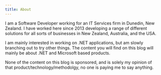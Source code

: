 ```yaml
---
title: About
---
```


I am a Software Developer working for an IT Services firm in Dunedin, New Zealand.
I have worked here since 2013 developing a range of different solutions for all sorts of businesses in New Zealand, Australia, and the USA.

I am mainly interested in working on .NET applications, but am slowly branching out to try other things. The content you will find on this blog will mainly be about .NET and Microsoft based products.

None of the content on this blog is sponsored, and is solely my opinion of that product/technology/methodolgy, no one is paying me to say anything.